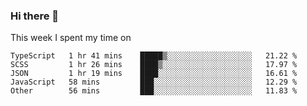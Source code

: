 ### Hi there 👋

<!--
**qiruohan/qiruohan** is a ✨ _special_ ✨ repository because its `README.md` (this file) appears on your GitHub profile.

Here are some ideas to get you started:

- 🔭 I’m currently working on ...
- 🌱 I’m currently learning ...
- 👯 I’m looking to collaborate on ...
- 🤔 I’m looking for help with ...
- 💬 Ask me about ...
- 📫 How to reach me: ...
- 😄 Pronouns: ...
- ⚡ Fun fact: ...
-->

This week I spent my time on 
<!--START_SECTION:waka-->
```text
TypeScript   1 hr 41 mins    █████▒░░░░░░░░░░░░░░░░░░░   21.22 % 
SCSS         1 hr 26 mins    ████▒░░░░░░░░░░░░░░░░░░░░   17.97 % 
JSON         1 hr 19 mins    ████░░░░░░░░░░░░░░░░░░░░░   16.61 % 
JavaScript   58 mins         ███░░░░░░░░░░░░░░░░░░░░░░   12.29 % 
Other        56 mins         ███░░░░░░░░░░░░░░░░░░░░░░   11.83 % 
```
<!--END_SECTION:waka-->
